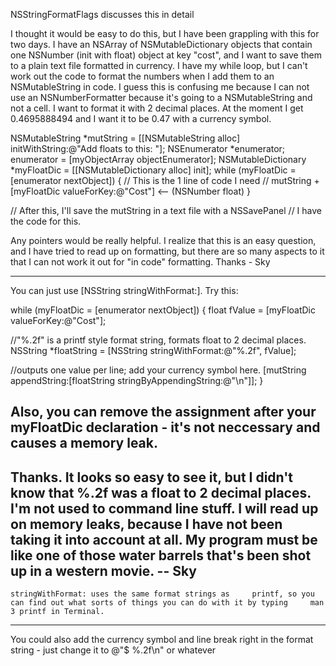 

NSStringFormatFlags discusses this in detail

I thought it would be easy to do this, but I have been grappling with this for two days. I have an NSArray of NSMutableDictionary objects that contain one NSNumber (init with float) object at key "cost", and I want to save them to a plain text file formatted in currency. I have my while loop, but I can't work out the code to format the numbers when I add them to an NSMutableString in code. I guess this is confusing me because I can not use an NSNumberFormatter because it's going to a NSMutableString and not a cell. I want to format it with 2 decimal places. At the moment I get 0.4695888494 and I want it to be 0.47 with a currency symbol.

     
NSMutableString *mutString = 
	[[NSMutableString alloc] initWithString:@"Add floats to this: "];
NSEnumerator *enumerator;
enumerator = [myObjectArray objectEnumerator];
NSMutableDictionary *myFloatDic = [[NSMutableDictionary alloc] init];
while (myFloatDic = [enumerator nextObject]) {
	// This is the 1 line of code I need
	// mutString + [myFloatDic valueForKey:@"Cost"] <-- (NSNumber float)
}

// After this, I'll save the mutString in a text file with a NSSavePanel
// I have the code for this.
 

Any pointers would be really helpful. I realize that this is an easy question, and I have tried to read up on formatting, but there are so many aspects to it that I can not work it out for "in code" formatting. Thanks - Sky

----

You can just use     [NSString stringWithFormat:]. Try this:
    

while (myFloatDic = [enumerator nextObject]) {
 float fValue = [myFloatDic valueForKey:@"Cost"];

//"%.2f" is a printf style format string, formats float to 2 decimal places.
 NSString *floatString = [NSString stringWithFormat:@"%.2f", fValue];

//outputs one value per line; add your currency symbol here.
 [mutString appendString:[floatString stringByAppendingString:@"\n"]]; 
}



Also, you can remove the assignment after your     myFloatDic declaration - it's not neccessary and causes a memory leak.
----
Thanks. It looks so easy to see it, but I didn't know that     %.2f was a float to 2 decimal places. I'm not used to command line stuff. I will read up on memory leaks, because I have not been taking it into account at all. My program must be like one of those water barrels that's been shot up in a western movie. <grin> -- Sky
----
    stringWithFormat: uses the same format strings as     printf, so you can find out what sorts of things you can do with it by typing     man 3 printf in Terminal.

----

You could also add the currency symbol and line break right in the format string - just change it to @"$ %.2f\n" or whatever

